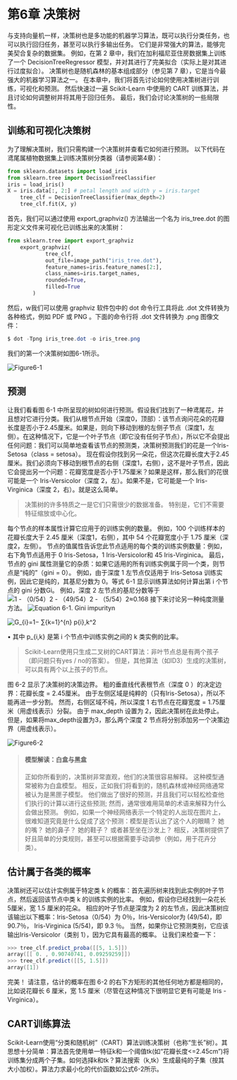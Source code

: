 # 第6章 决策树

与支持向量机一样，决策树也是多功能的机器学习算法，既可以执行分类任务，也可以执行回归任务，甚至可以执行多输出任务。 它们是非常强大的算法，能够完美契合复杂的数据集。 例如，在第 2 章中，我们在加利福尼亚住房数据集上训练了一个 DecisionTreeRegressor 模型，并对其进行了完美拟合（实际上是对其进行过度拟合）。
决策树也是随机森林的基本组成部分（参见第 7 章），它是当今最强大的机器学习算法之一。
在本章中，我们将首先讨论如何使用决策树进行训练，可视化和预测。 然后快速过一遍 Scikit-Learn 中使用的 CART 训练算法，并且讨论如何调整树并将其用于回归任务。 最后，我们会讨论决策树的一些局限性。

## 训练和可视化决策树
为了理解决策树，我们只需构建一个决策树并查看它如何进行预测。 以下代码在鸢尾属植物数据集上训练决策树分类器（请参阅第4章）：

```python
from sklearn.datasets import load_iris
from sklearn.tree import DecisionTreeClassifier
iris = load_iris()
X = iris.data[:, 2:] # petal length and width y = iris.target
    tree_clf = DecisionTreeClassifier(max_depth=2)
    tree_clf.fit(X, y)
```

首先，我们可以通过使用 export_graphviz() 方法输出一个名为 iris_tree.dot 的图形定义文件来可视化已训练出来的决策树：

```python
from sklearn.tree import export_graphviz
    export_graphviz(
            tree_clf,
            out_file=image_path("iris_tree.dot"),
            feature_names=iris.feature_names[2:],
            class_names=iris.target_names,
            rounded=True,
            filled=True
        )
```

然后，w我们可以使用 graphviz 软件包中的 dot 命令行工具将此 .dot 文件转换为各种格式，例如 PDF 或 PNG 。下面的命令行将 .dot 文件转换为 .png 图像文件：

```powershell
$ dot -Tpng iris_tree.dot -o iris_tree.png
```

我们的第一个决策树如图6-1所示。

![Figure6-1](https://github.com/apachecn/hands_on_Ml_with_Sklearn_and_TF/blob/Lisanaaa/images/chapter_6/Figure6-1.jpeg)

## 预测

让我们看看图 6-1 中所呈现的树如何进行预测。假设我们找到了一种鸢尾花，并且想对它进行分类。我们从根节点开始（深度0，顶部）：该节点询问花朵的花瓣长度是否小于2.45厘米。如果是，则向下移动到根的左侧子节点（深度1，左侧）。在这种情况下，它是一个叶子节点（即它没有任何子节点），所以它不会提出任何问题：我们可以简单地查看该节点的预测类，决策树预测我们的花是一个Iris-Setosa（class = setosa）。
现在假设你找到另一朵花，但这次花瓣长度大于2.45厘米。我们必须向下移动到根节点的右侧（深度1，右侧），这不是叶子节点，因此它会提出另一个问题：花瓣宽度是否小于1.75厘米？如果是这样，那么我们的花很可能是一个 Iris-Versicolor（深度 2，左）。如果不是，它可能是一个 Iris-Virginica（深度 2，右）。就是这么简单。

> 决策树的许多特质之一是它们只需很少的数据准备。 特别是，它们不需要特征缩放或中心化。

每个节点的样本属性计算它应用于的训练实例的数量。 例如，100 个训练样本的花瓣长度大于 2.45 厘米（深度1，右侧），其中 54 个花瓣宽度小于 1.75 厘米（深度2，左侧）。 节点的值属性告诉您此节点适用的每个类的训练实例数量：例如，右下角节点适用于 0 Iris-Setosa，1 Iris-Versicolor和 45 Iris-Virginica。 最后，节点的 gini 属性测量它的杂质：如果它适用的所有训练实例属于同一个类，则节点是“纯的”（gini = 0）。 例如，由于深度 1 左节点仅适用于 Iris-Setosa 训练实例，因此它是纯的，其基尼分数为 0。等式 6-1 显示训练算法如何计算出第 i 个节点的 gini 分数Gi。 例如，深度 2 左节点的基尼分数等于 
![1 - （0/54）2 - （49/54）2 - （5/54）2≈0.168](../images/tex-fc25e36aa4f56e211ba7c17003d30cdd.gif)
接下来讨论另一种纯度测量方法。
![Equation 6-1. Gini impurityn](../images/tex-1721011d2159c98b89cc63e73846d511.gif)

![G_{i}=1− ∑_{k=1}^{n} p_{i},k^2](../images/tex-ee055288b8f1ec24d0f6aadc2633f1ca.gif)

• 其中 p_{i,k} 是第 i 个节点中训练实例之间的 k 类实例的比率。

> Scikit-Learn使用只生成二叉树的CART算法：非叶节点总是有两个孩子（即问题只有yes / no的答案）。 但是，其他算法（如ID3）生成的决策树，可以具有两个以上孩子的节点。

图 6-2 显示了决策树的决策边界。 粗的垂直线代表根节点（深度 0 ）的决定边界：花瓣长度 = 2.45厘米。 由于左侧区域是纯粹的（只有Iris-Setosa），所以不能再进一步分割。 然而，右侧区域不纯，所以深度 1 右节点在花瓣宽度 = 1.75厘米（用虚线表示）分裂。 由于 max_depth 设置为 2，因此决策树在此处停止。 但是，如果将max_depth设置为3，那么两个深度 2 节点将分别添加另一个决策边界（用虚线表示）。

![Figure6-2](https://github.com/apachecn/hands_on_Ml_with_Sklearn_and_TF/blob/Lisanaaa/images/chapter_6/Figure6-2.jpeg)

> #### 模型解读：白盒与黑盒
>
> 正如你所看到的，决策树非常直观，他们的决策很容易解释。 这种模型通常被称为白盒模型。 相反，正如我们将看到的，随机森林或神经网络通常被认为是黑匣子模型。 他们做出了很好的预测，并且我们可以轻松检查他们执行的计算以进行这些预测; 然而，通常很难用简单的术语来解释为什么会做出预测。 例如，如果一个神经网络表示一个特定的人出现在图片上，很难知道究竟是什么促成了这个预测：模型是否认出了这个人的眼睛？ 她的嘴？ 她的鼻子？ 她的鞋子？ 或者甚至坐在沙发上？ 相反，决策树提供了好且简单的分类规则，甚至可以根据需要手动调参（例如，用于花卉分类）。

## 估计属于各类的概率

决策树还可以估计实例属于特定类 k 的概率：首先遍历树来找到此实例的叶子节点，然后返回该节点中类 k 的训练实例的比率。 例如，假设你已经找到一朵花长 5厘米，宽 1.5 厘米的花朵。 相应的叶子节点是深度为 2 的左节点，因此决策树应该输出以下概率：Iris-Setosa（0/54）为 0％，Iris-Versicolor为 (49/54)，即 90.7％， Iris-Virginica (5/54)，即 9.3 ％。 当然，如果你让它预测类别，它应该输出Iris-Versicolor（类别 1），因为它具有最高的概率。 让我们来检查一下：

```powershell
>>> tree_clf.predict_proba([[5, 1.5]]) 
array([[ 0. , 0.90740741, 0.09259259]])
>>> tree_clf.predict([[5, 1.5]]) 
array([1])
```

完美！ 请注意，估计的概率在图 6-2 的右下方矩形的其他任何地方都是相同的，比如说花瓣长 6 厘米，宽 1.5 厘米（尽管在这种情况下很明显它更有可能是 Iris -Virginica）。

## CART训练算法

Scikit-Learn使用“分类和随机树”（CART）算法训练决策树（也称“生长”树）。其思想十分简单：算法首先使用单一特征k和一个阈值tk(如“花瓣长度<=2.45cm”)将训练集分成两个子集。如何选择k和tk？算法搜索（k,tk）生成最纯的子集（按其大小加权）。算法力求最小化的代价函数如公式6-2所示。




